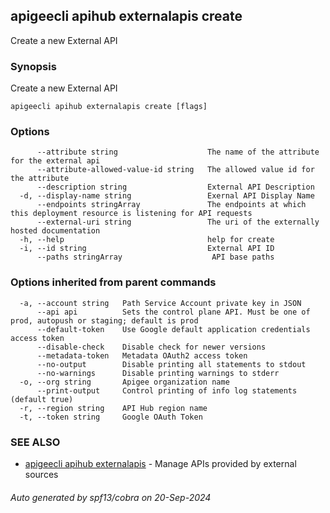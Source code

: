 ## apigeecli apihub externalapis create

Create a new External API

### Synopsis

Create a new External API

```
apigeecli apihub externalapis create [flags]
```

### Options

```
      --attribute string                    The name of the attribute for the external api
      --attribute-allowed-value-id string   The allowed value id for the attribute
      --description string                  External API Description
  -d, --display-name string                 Exernal API Display Name
      --endpoints stringArray               The endpoints at which this deployment resource is listening for API requests
      --external-uri string                 The uri of the externally hosted documentation
  -h, --help                                help for create
  -i, --id string                           External API ID
      --paths stringArray                    API base paths
```

### Options inherited from parent commands

```
  -a, --account string   Path Service Account private key in JSON
      --api api          Sets the control plane API. Must be one of prod, autopush or staging; default is prod
      --default-token    Use Google default application credentials access token
      --disable-check    Disable check for newer versions
      --metadata-token   Metadata OAuth2 access token
      --no-output        Disable printing all statements to stdout
      --no-warnings      Disable printing warnings to stderr
  -o, --org string       Apigee organization name
      --print-output     Control printing of info log statements (default true)
  -r, --region string    API Hub region name
  -t, --token string     Google OAuth Token
```

### SEE ALSO

* [apigeecli apihub externalapis](apigeecli_apihub_externalapis.md)	 - Manage APIs provided by external sources

###### Auto generated by spf13/cobra on 20-Sep-2024

